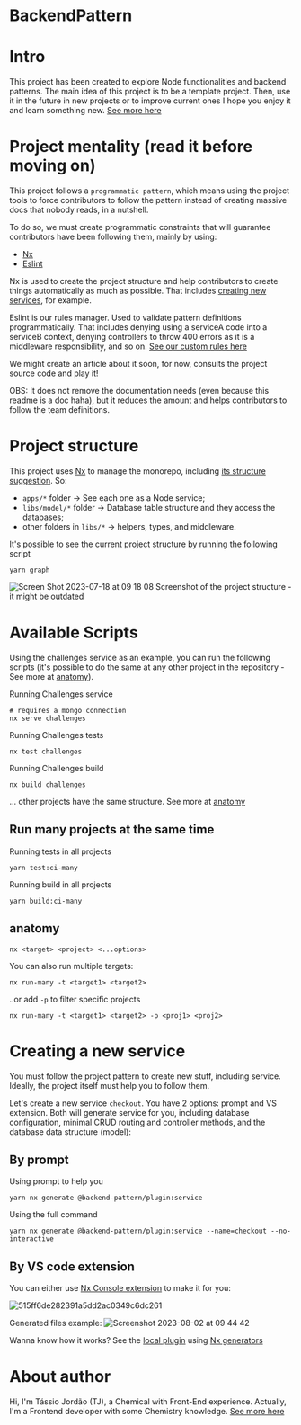 <h1>BackendPattern</h1>

# Intro

This project has been created to explore Node functionalities and backend patterns. The main idea of this project is to be a template project. Then, use it in the future in new projects or to improve current ones I hope you enjoy it and learn something new. [See more here](https://frontend-pattern.vercel.app)

# Project mentality (read it before moving on)

This project follows a `programmatic pattern`, which means using the project tools to force contributors to follow the pattern instead of creating massive docs that nobody reads, in a nutshell.

To do so, we must create programmatic constraints that will guarantee contributors have been following them, mainly by using: 

- [Nx](https://nx.dev)
- [Eslint](https://eslint.org/)

Nx is used to create the project structure and help contributors to create things automatically as much as possible. That includes [creating new services](#Creating-a-new-service), for example.

Eslint is our rules manager. Used to validate pattern definitions programmatically. That includes denying using a serviceA code into a serviceB context, denying controllers to throw 400 errors as it is a middleware responsibility, and so on. [See our custom rules here](https://github.com/tassioFront/backend-pattern/tree/main/eslint-local-rules)

We might create an article about it soon, for now, consults the project source code and play it!

OBS: It does not remove the documentation needs (even because this readme is a doc haha), but it reduces the amount and helps contributors to follow the team definitions.

# Project structure

This project uses [Nx](https://nx.dev) to manage the monorepo, including [its structure suggestion](https://nx.dev/more-concepts/applications-and-libraries). So: 

- `apps/*` folder -> See each one as a Node service;
- `libs/model/*` folder -> Database table structure and they access the databases;
- other folders in `libs/*` -> helpers, types, and middleware.

It's possible to see the current project structure by running the following script 
```
yarn graph
```

![Screen Shot 2023-07-18 at 09 18 08](https://github.com/tassioFront/backend-pattern/assets/47509510/eb6a8b5c-2960-4b4c-a108-d91cf54736e2)
Screenshot of the project structure - it might be outdated

# Available Scripts

Using the challenges service as an example, you can run the following scripts (it's possible to do the same at any other project in the repository - See more at [anatomy](#anatomy)). 

Running Challenges service
```
# requires a mongo connection
nx serve challenges
```
Running Challenges tests
```
nx test challenges
```

Running Challenges build
```
nx build challenges
```

... other projects have the same structure. See more at [anatomy](#anatomy)


## Run many projects at the same time

Running tests in all projects

```
yarn test:ci-many
```

Running build in all projects

```
yarn build:ci-many
```

## anatomy

```
nx <target> <project> <...options>
```

You can also run multiple targets:

```
nx run-many -t <target1> <target2>
```

..or add `-p` to filter specific projects

```
nx run-many -t <target1> <target2> -p <proj1> <proj2>
```

# Creating a new service

You must follow the project pattern to create new stuff, including service. Ideally, the project itself must help you to follow them.

Let's create a new service `checkout`. You have 2 options: prompt and VS extension. Both will generate service for you, including database configuration, minimal CRUD routing and controller methods, and the database data structure (model):

## By prompt

Using prompt to help you
```
yarn nx generate @backend-pattern/plugin:service
```

Using the full command
```
yarn nx generate @backend-pattern/plugin:service --name=checkout --no-interactive
```

## By VS code extension

You can either use [Nx Console extension](https://marketplace.visualstudio.com/items?itemName=nrwl.angular-console) to make it for you: 

![515ff6de282391a5dd2ac0349c6dc261](https://github.com/tassioFront/backend-pattern/assets/47509510/0f8cbc3c-93cc-422b-b812-7bba54bed541)

Generated files example:
![Screenshot 2023-08-02 at 09 44 42](https://github.com/tassioFront/backend-pattern/assets/47509510/f7b6efd5-1e3b-4227-a8c4-9666a96e90dd)

Wanna know how it works? See the [local plugin](https://github.com/tassioFront/backend-pattern/tree/main/libs/plugin) using [Nx generators](https://nx.dev/packages/plugin/generators/generator)

# About author

Hi, I'm Tássio Jordão (TJ), a Chemical with Front-End experience. Actually, I'm a Frontend developer with some Chemistry knowledge. [See more here](https://frontend-pattern.vercel.app/about)
